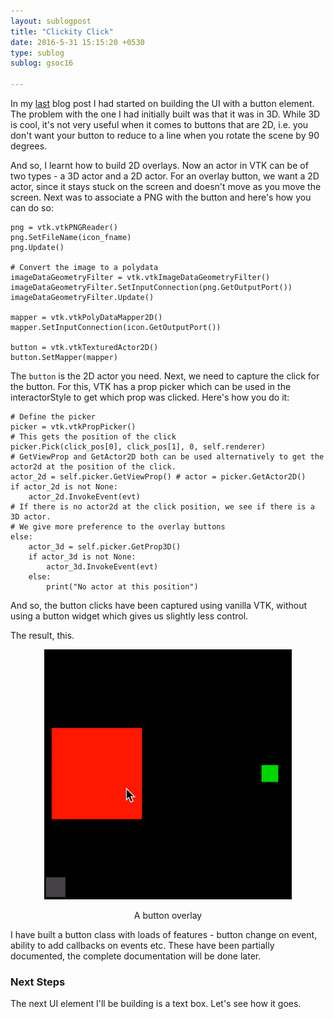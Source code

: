 ```yaml
---
layout: sublogpost
title: "Clickity Click"
date: 2016-5-31 15:15:20 +0530
type: sublog
sublog: gsoc16

---
```


In my [last](http://ranveeraggarwal.com/subblogs/gsoc-16/gsoc-2016-0) blog post I had started on building the UI with a button element. The problem with the one I had initially built was that it was in 3D. While 3D is cool, it's not very useful when it comes to buttons that are 2D, i.e. you don't want your button to reduce to a line when you rotate the scene by 90 degrees. 

And so, I learnt how to build 2D overlays. Now an actor in VTK can be of two types - a 3D actor and a 2D actor. For an overlay button, we want a 2D actor, since it stays stuck on the screen and doesn't move as you move the screen. Next was to associate a PNG with the button and here's how you can do so:

    png = vtk.vtkPNGReader()
    png.SetFileName(icon_fname)
    png.Update()

    # Convert the image to a polydata
    imageDataGeometryFilter = vtk.vtkImageDataGeometryFilter()
    imageDataGeometryFilter.SetInputConnection(png.GetOutputPort())
    imageDataGeometryFilter.Update()
    
    mapper = vtk.vtkPolyDataMapper2D()
    mapper.SetInputConnection(icon.GetOutputPort())

    button = vtk.vtkTexturedActor2D()
    button.SetMapper(mapper)
    
The `button` is the 2D actor you need. Next, we need to capture the click for the button. For this, VTK has a prop picker which can be used in the interactorStyle to get which prop was clicked. Here's how you do it:
    
    # Define the picker
    picker = vtk.vtkPropPicker()
    # This gets the position of the click
    picker.Pick(click_pos[0], click_pos[1], 0, self.renderer)
    # GetViewProp and GetActor2D both can be used alternatively to get the actor2d at the position of the click.
    actor_2d = self.picker.GetViewProp() # actor = picker.GetActor2D()
    if actor_2d is not None:
        actor_2d.InvokeEvent(evt)
    # If there is no actor2d at the click position, we see if there is a 3D actor. 
    # We give more preference to the overlay buttons
    else:
        actor_3d = self.picker.GetProp3D()
        if actor_3d is not None:
            actor_3d.InvokeEvent(evt)
        else:
            print("No actor at this position")
            
And so, the button clicks have been captured using vanilla VTK, without using a button widget which gives us slightly less control.

The result, this.

<center>
    <img src="/img/sublogs/gsoc16/button1-0.gif" class="img-responsive" style="height:400px">
    <p>A button overlay</p>
</center> 

I have built a button class with loads of features - button change on event, ability to add callbacks on events etc. These have been partially documented, the complete documentation will be done later.

### Next Steps
The next UI element I'll be building is a text box. Let's see how it goes.